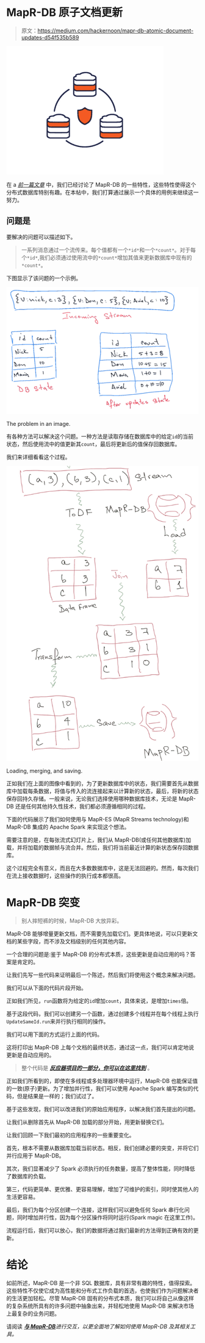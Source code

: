 # MapR-DB 原子文档更新

> 原文：<https://medium.com/hackernoon/mapr-db-atomic-document-updates-d54f535b589>

![](img/03a6193269b954d6254a2b4825cb55ef.png)

在 a [*前一篇文章*](/@anicolaspp/interacting-with-mapr-db-58c4f482efa1) 中，我们已经讨论了 MapR-DB 的一些特性，这些特性使得这个分布式数据库特别有趣。在本帖中，我们打算通过展示一个具体的用例来继续这一努力。

## 问题是

要解决的问题可以描述如下。

> 一系列消息通过一个流传来。每个值都有一个`*id*`和一个`*count*`。对于每个`*id*`,我们必须通过使用流中的`*count*`增加其值来更新数据库中现有的`*count*`。

下图显示了该问题的一个示例。

![](img/78f9ed4b757fe6eadd218ea0349bae52.png)

The problem in an image.

有各种方法可以解决这个问题。一种方法是读取存储在数据库中的给定`id`的当前状态，然后使用流中的值更新其`count`，最后将更新后的值保存回数据库。

我们来详细看看这个过程。

![](img/9c7917666ee42ed2bb5153af8d8af70b.png)

Loading, merging, and saving.

正如我们在上面的图像中看到的，为了更新数据库中的状态，我们需要首先从数据库中加载每条数据，将值与传入的流连接起来以计算新的状态，最后，将新的状态保存回持久存储。一般来说，无论我们选择使用哪种数据库技术，无论是 MapR-DB 还是任何其他持久性技术，我们都必须遵循相同的过程。

下面的代码展示了我们如何使用与 MapR-ES (MapR Streams technology)和 MapR-DB 集成的 Apache Spark 来实现这个想法。

需要注意的是，在每张流式幻灯片上，我们从 MapR-DB(或任何其他数据库)加载，并将加载的数据帧与流合并。然后，我们将当前最近计算的新状态保存回数据库。

这个过程完全有意义，而且在大多数数据库中，这是无法回避的。然而，每次我们在流上接收数据时，这些操作的执行成本都很高。

# MapR-DB 突变

> 别人摔短裤的时候，MapR-DB 大放异彩。

MapR-DB 能够增量更新文档，而不需要先加载它们。更具体地说，可以只更新文档的某些字段，而不涉及文档级别的任何其他内容。

一个合理的问题是:鉴于 MapR-DB 的分布式本质，这些更新是自动应用的吗？答案是肯定的。

让我们先写一些代码来证明最后一个陈述，然后我们将使用这个概念来解决问题。

我们可以从下面的代码片段开始。

正如我们所见，`run`函数将为给定的`id`增加`count`，具体来说，是增加`times`倍。

基于这段代码，我们可以创建另一个函数，通过创建多个线程并在每个线程上执行`UpdateSameId.run`来并行执行相同的操作。

我们可以用下面的方式运行上面的代码。

这将打印出 MapR-DB 上每个文档的最终状态，通过这一点，我们可以肯定地说更新是自动应用的。

> 整个代码是 [***反应器项目的一部分，你可以在这里找到***](https://github.com/anicolaspp/reactor/tree/master/mapr_db_atomic_updates) 。

正如我们所看到的，即使在多线程或多处理器环境中运行，MapR-DB 也能保证值的一致(原子)更新。为了增加并行性，我们可以使用 Apache Spark 编写类似的代码，但是结果是一样的；我们试过了。

基于这些发现，我们可以改进我们的原始应用程序，以解决我们首先提出的问题。

让我们从删除首先从 MapR-DB 加载的部分开始，用更新替换它们。

让我们回顾一下我们最初的应用程序的一些重要变化。

首先，根本不需要从数据库加载当前状态。相反，我们创建必要的突变，并将它们并行应用于 MapR-DB。

其次，我们显著减少了 Spark 必须执行的任务数量，提高了整体性能，同时降低了数据库的负载。

第三，代码更简单、更优雅、更容易理解，增加了可维护的索引，同时使其他人的生活更容易。

最后，我们为每个分区创建一个连接，这样我们可以避免任何 Spark 串行化问题，同时增加并行性，因为每个分区操作将同时运行(Spark magic 在这里工作)。

流程运行后，我们可以放心，我们的数据将通过我们最新的方法得到正确有效的更新。

# 结论

如前所述，MapR-DB 是一个非 SQL 数据库，具有非常有趣的特性，值得探索。这些特性不仅使它成为高性能和分布式工作负载的首选，也使我们作为问题解决者的生活更加轻松。尽管 MapR-DB 固有的分布式本质，我们可以将自己从像这样的复杂系统所具有的许多问题中抽象出来，并轻松地使用 MapR-DB 来解决市场上最复杂的业务问题。

请阅读 [***与 MapR-DB***](/@anicolaspp/interacting-with-mapr-db-58c4f482efa1)*进行交互，以更全面地了解如何使用 MapR-DB 及其相关工具。*